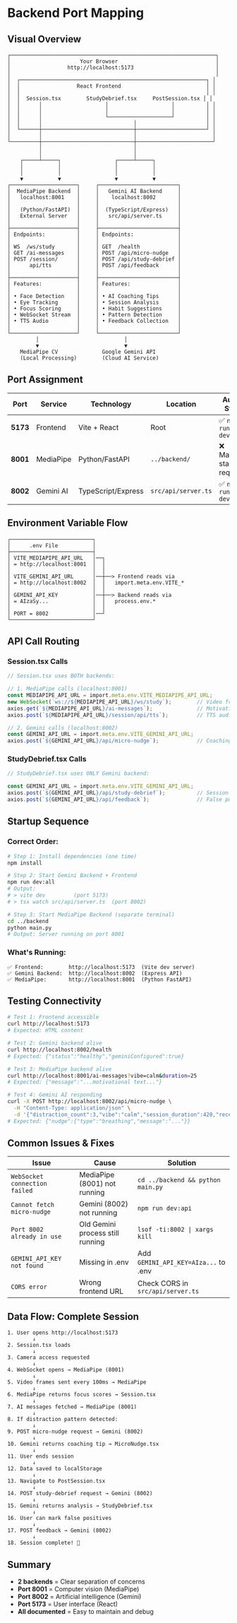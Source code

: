 # Backend Port Mapping

## Visual Overview

```
┌─────────────────────────────────────────────────────────────────┐
│                      Your Browser                               │
│                  http://localhost:5173                          │
│                                                                 │
│  ┌───────────────────────────────────────────────────────────┐ │
│  │                  React Frontend                           │ │
│  │                                                           │ │
│  │  Session.tsx        StudyDebrief.tsx     PostSession.tsx │ │
│  │      │                    │                    │          │ │
│  │      │                    │                    │          │ │
│  │      │                    └────────────────────┘          │ │
│  │      │                             │                      │ │
│  └──────┼─────────────────────────────┼──────────────────────┘ │
│         │                             │                        │
└─────────┼─────────────────────────────┼────────────────────────┘
          │                             │
          │                             │
    ┌─────┴─────┐                 ┌─────┴─────┐
    │           │                 │           │
    │           │                 │           │
    ▼           ▼                 ▼           ▼
┌─────────────────────┐     ┌─────────────────────────┐
│  MediaPipe Backend  │     │   Gemini AI Backend     │
│   localhost:8001    │     │    localhost:8002       │
│                     │     │                         │
│   (Python/FastAPI)  │     │  (TypeScript/Express)   │
│   External Server   │     │   src/api/server.ts     │
│                     │     │                         │
├─────────────────────┤     ├─────────────────────────┤
│ Endpoints:          │     │ Endpoints:              │
│                     │     │                         │
│ WS  /ws/study       │     │ GET  /health            │
│ GET /ai-messages    │     │ POST /api/micro-nudge   │
│ POST /session/      │     │ POST /api/study-debrief │
│      api/tts        │     │ POST /api/feedback      │
│                     │     │                         │
├─────────────────────┤     ├─────────────────────────┤
│ Features:           │     │ Features:               │
│                     │     │                         │
│ • Face Detection    │     │ • AI Coaching Tips      │
│ • Eye Tracking      │     │ • Session Analysis      │
│ • Focus Scoring     │     │ • Habit Suggestions     │
│ • WebSocket Stream  │     │ • Pattern Detection     │
│ • TTS Audio         │     │ • Feedback Collection   │
│                     │     │                         │
└─────────────────────┘     └─────────────────────────┘
         │                           │
         ▼                           ▼
    MediaPipe CV              Google Gemini API
    (Local Processing)        (Cloud AI Service)
```

## Port Assignment

| Port | Service | Technology | Location | Auto-Start |
|------|---------|------------|----------|------------|
| **5173** | Frontend | Vite + React | Root | ✅ `npm run dev:all` |
| **8001** | MediaPipe | Python/FastAPI | `../backend/` | ❌ Manual start required |
| **8002** | Gemini AI | TypeScript/Express | `src/api/server.ts` | ✅ `npm run dev:all` |

## Environment Variable Flow

```
┌──────────────────────────┐
│      .env File           │
├──────────────────────────┤
│ VITE_MEDIAPIPE_API_URL   │──┐
│ = http://localhost:8001  │  │
│                          │  │
│ VITE_GEMINI_API_URL      │──┼──> Frontend reads via
│ = http://localhost:8002  │  │   import.meta.env.VITE_*
│                          │  │
│ GEMINI_API_KEY           │──┼──> Backend reads via
│ = AIzaSy...              │  │   process.env.*
│                          │  │
│ PORT = 8002              │──┘
└──────────────────────────┘
```

## API Call Routing

### Session.tsx Calls

```typescript
// Session.tsx uses BOTH backends:

// 1. MediaPipe calls (localhost:8001)
const MEDIAPIPE_API_URL = import.meta.env.VITE_MEDIAPIPE_API_URL;
new WebSocket(`ws://${MEDIAPIPE_API_URL}/ws/study`);        // Video frames
axios.get(`${MEDIAPIPE_API_URL}/ai-messages`);              // Motivational text
axios.post(`${MEDIAPIPE_API_URL}/session/api/tts`);         // TTS audio

// 2. Gemini calls (localhost:8002)
const GEMINI_API_URL = import.meta.env.VITE_GEMINI_API_URL;
axios.post(`${GEMINI_API_URL}/api/micro-nudge`);            // Coaching tips
```

### StudyDebrief.tsx Calls

```typescript
// StudyDebrief.tsx uses ONLY Gemini backend:

const GEMINI_API_URL = import.meta.env.VITE_GEMINI_API_URL;
axios.post(`${GEMINI_API_URL}/api/study-debrief`);          // Session analysis
axios.post(`${GEMINI_API_URL}/api/feedback`);               // False positives
```

## Startup Sequence

### Correct Order:
```bash
# Step 1: Install dependencies (one time)
npm install

# Step 2: Start Gemini Backend + Frontend
npm run dev:all
# Output:
# > vite dev         (port 5173)
# > tsx watch src/api/server.ts  (port 8002)

# Step 3: Start MediaPipe Backend (separate terminal)
cd ../backend
python main.py
# Output: Server running on port 8001
```

### What's Running:
```
✅ Frontend:        http://localhost:5173  (Vite dev server)
✅ Gemini Backend:  http://localhost:8002  (Express API)
✅ MediaPipe:       http://localhost:8001  (Python FastAPI)
```

## Testing Connectivity

```bash
# Test 1: Frontend accessible
curl http://localhost:5173
# Expected: HTML content

# Test 2: Gemini backend alive
curl http://localhost:8002/health
# Expected: {"status":"healthy","geminiConfigured":true}

# Test 3: MediaPipe backend alive
curl http://localhost:8001/ai-messages?vibe=calm&duration=25
# Expected: {"message":"...motivational text..."}

# Test 4: Gemini AI responding
curl -X POST http://localhost:8002/api/micro-nudge \
  -H "Content-Type: application/json" \
  -d '{"distraction_count":3,"vibe":"calm","session_duration":420,"recent_events":[]}'
# Expected: {"nudge":{"type":"breathing","message":"..."}}
```

## Common Issues & Fixes

| Issue | Cause | Solution |
|-------|-------|----------|
| `WebSocket connection failed` | MediaPipe (8001) not running | `cd ../backend && python main.py` |
| `Cannot fetch micro-nudge` | Gemini (8002) not running | `npm run dev:api` |
| `Port 8002 already in use` | Old Gemini process still running | `lsof -ti:8002 \| xargs kill` |
| `GEMINI_API_KEY not found` | Missing in .env | Add `GEMINI_API_KEY=AIza...` to .env |
| `CORS error` | Wrong frontend URL | Check CORS in `src/api/server.ts` |

## Data Flow: Complete Session

```
1. User opens http://localhost:5173
        ↓
2. Session.tsx loads
        ↓
3. Camera access requested
        ↓
4. WebSocket opens → MediaPipe (8001)
        ↓
5. Video frames sent every 100ms → MediaPipe
        ↓
6. MediaPipe returns focus scores → Session.tsx
        ↓
7. AI messages fetched → MediaPipe (8001)
        ↓
8. If distraction pattern detected:
        ↓
9. POST micro-nudge request → Gemini (8002)
        ↓
10. Gemini returns coaching tip → MicroNudge.tsx
        ↓
11. User ends session
        ↓
12. Data saved to localStorage
        ↓
13. Navigate to PostSession.tsx
        ↓
14. POST study-debrief request → Gemini (8002)
        ↓
15. Gemini returns analysis → StudyDebrief.tsx
        ↓
16. User can mark false positives
        ↓
17. POST feedback → Gemini (8002)
        ↓
18. Session complete! 🎉
```

## Summary

- **2 backends** = Clear separation of concerns
- **Port 8001** = Computer vision (MediaPipe)
- **Port 8002** = Artificial intelligence (Gemini)
- **Port 5173** = User interface (React)
- **All documented** = Easy to maintain and debug
